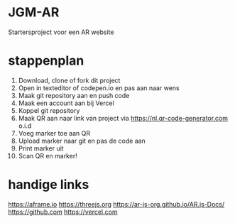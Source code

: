 # JGM-AR
Startersproject voor een AR website

# stappenplan
1. Download, clone of fork dit project
2. Open in texteditor of codepen.io en pas aan naar wens
3. Maak git repository aan en push code
4. Maak een account aan bij Vercel
5. Koppel git repository
6. Maak QR aan naar link van project via https://nl.qr-code-generator.com o.i.d
7. Voeg marker toe aan QR
8. Upload marker naar git en pas de code aan
9. Print marker uit
10. Scan QR en marker!

# handige links

https://aframe.io
https://threejs.org
https://ar-js-org.github.io/AR.js-Docs/
https://github.com
https://vercel.com